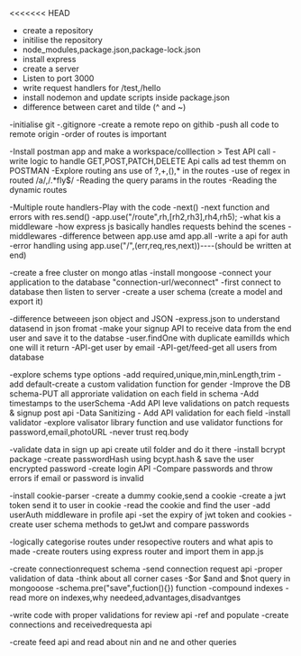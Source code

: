 <<<<<<< HEAD
- create a repository
- initilise the repository
- node_modules,package.json,package-lock.json
- install express
- create a server
- Listen to port 3000
- write request handlers for /test,/hello
- install nodemon and update scripts inside package.json 
- difference between caret and tilde (^ and ~)


-initialise git 
-.gitignore
-create a remote repo on githib
-push all code to remote origin
-order of routes is important


-Install postman app and make a workspace/colllection   >   Test API call
-write logic to handle GET,POST,PATCH,DELETE Api calls ad test themm on POSTMAN
-Explore routing ans use of ?,+,(),* in the routes
-use of regex in routed /a/,/.*fly$/
-Reading the query params in the routes
-Reading the dynamic routes

-Multiple route handlers-Play with the code
-next()
-next function and errors with res.send()
-app.use("/route",rh,[rh2,rh3],rh4,rh5);
-what kis a middleware
-how express js basically handles requests behind the scenes
-middlewares
-difference between app.use amd app.all
-write a api for auth
-error handling using app.use("/",(err,req,res,next))----(should be written at end)


-create a free cluster on mongo atlas 
-install mongoose
-connect your application to the database   "connection-url/weconnect"
-first connect to database then listen to server
-create a user schema (create a model and export it)


-difference betweeen json object and JSON
-express.json to understand datasend in json fromat
-make your signup API to receive data from the end user and save it to the databse
-user.findOne with duplicate eamilIds which one will it return
-API-get user by email
-API-get/feed-get all users from database


-explore schems type options
-add required,unique,min,minLength,trim
-add default-create a custom validation function for gender
-Improve the DB schema-PUT all approriate validation on each field in schema
-Add timestamps to the userSchema
-Add API leve validations on patch requests & signup post api
-Data Sanitizing - Add API validation for each field
-install validator
-explore valisator library function and use validator functions for password,email,photoURL
-never trust req.body

-validate data in sign up api create util folder and do it there 
-install bcrypt package
-create passwordHash using bcypt.hash & save the user encrypted password
-create login API
-Compare passwords and throw errors if email or password is invalid

-install cookie-parser
-create a dummy cookie,send a cookie 
-create a jwt token send it to user in cookie
-read the cookie and find the user
-add userAuth middleware in profile api 
-set the expiry of jwt token and cookies
-create user schema methods to getJwt and compare passwords


-logically categorise routes under resopective routers and what apis to made
-create routers using express router and import them in app.js


-create connectionrequest schema
-send connection request api
-proper validation of data
-think about all corner cases
-$or $and  and $not  query in mongooose
-schema.pre("save",fuction(){}) function
-compound indexes
-read more on indexes,why needeed,advantages,disadvantges

-write code with proper validations for review api
-ref and populate
-create connections and receivedrequesta api

-create feed api and read about nin and ne and other queries
